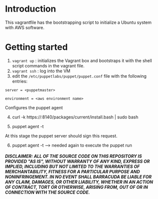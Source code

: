 # Introduction

This vagrantfile has the bootstrapping script to initialize a Ubuntu system with AWS software. 

# Getting started

1. `vagrant up` : initializes the Vagrant box and bootstraps it with the shell script commands in the vagrant file.
2. `vagrant ssh` : log into the VM
3. edit the `/etc/puppetlabs/puppet/puppet.conf` file with the following entries:

`server = <puppetmaster>`

`environment = <aws environment name>`

Configures the puppet agent

4. curl -k https://<puppetserver fqdn>:8140/packages/current/install.bash | sudo bash

5. puppet agent -t

At this stage the puppet server should sign this request.

6. puppet agent -t --> needed again to execute the puppet run

##### DISCLAIMER: ALL OF THE SOURCE CODE ON THIS REPOSITORY IS PROVIDED "AS IS", WITHOUT WARRANTY OF ANY KIND, EXPRESS OR IMPLIED, INCLUDING BUT NOT LIMITED TO THE WARRANTIES OF MERCHANTABILITY, FITNESS FOR A PARTICULAR PURPOSE AND NONINFRINGEMENT. IN NO EVENT SHALL BARRACUDA BE LIABLE FOR ANY CLAIM, DAMAGES, OR OTHER LIABILITY, WHETHER IN AN ACTION OF CONTRACT, TORT OR OTHERWISE, ARISING FROM, OUT OF OR IN CONNECTION WITH THE SOURCE CODE. #####

